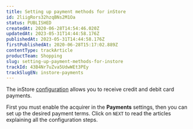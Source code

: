 ```yaml
---
title: Setting up payment methods for inStore
id: 2liigRors32hzqBNs2M1Oa
status: PUBLISHED
createdAt: 2020-06-28T14:54:46.020Z
updatedAt: 2023-05-31T14:44:58.176Z
publishedAt: 2023-05-31T14:44:58.176Z
firstPublishedAt: 2020-06-28T15:17:02.889Z
contentType: trackArticle
productTeam: Shopping
slug: setting-up-payment-methods-for-instore
trackId: 43B4Nr7uZva5UdwWEt3PEy
trackSlugEN: instore-payments
---
```


The inStore [configuration](https://help.vtex.com/en/tracks/instore-setting-up--zav76TFEZlAjnyBVL5tRc) allows you to receive credit and debit card payments.

First you must enable the acquirer in the __Payments__ settings, then you can set up the desired payment terms. Click on `NEXT` to read the articles explaining all the configuration steps.
